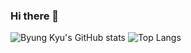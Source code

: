 ### Hi there 👋


![Byung Kyu's GitHub stats](https://github-readme-stats.vercel.app/api?username=cdecl&show_icons=true&theme=dracula)
![Top Langs](https://github-readme-stats.vercel.app/api/top-langs/?username=cdecl&layout=compact&theme=dracula)
